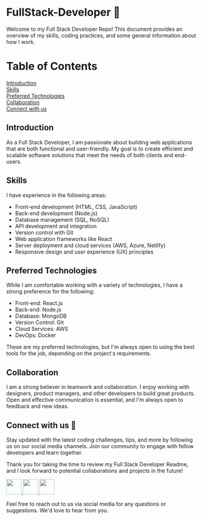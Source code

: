 # FullStack-Developer :wave:
Welcome to my Full Stack Developer Repo! This document provides an overview of my skills, coding practices, and some general information about how I work.

# Table of Contents
[Introduction](#introduction) \
[Skills](#skills) \
[Preferred Technologies](#preferred-technologies) \
[Collaboration](#collaboration) \
[Connect with us](#connect-with-us-gift_heart)

## Introduction
As a Full Stack Developer, I am passionate about building web applications that are both functional and user-friendly. My goal is to create efficient and scalable software solutions that meet the needs of both clients and end-users.

## Skills
I have experience in the following areas:
- Front-end development (HTML, CSS, JavaScript)
- Back-end development (Node.js)
- Database management (SQL, NoSQL)
- API development and integration
- Version control with Git
- Web application frameworks like React
- Server deployment and cloud services (AWS, Azure, Netlify)
- Responsive design and user experience (UX) principles

## Preferred Technologies
While I am comfortable working with a variety of technologies, I have a strong preference for the following:
- Front-end: React.js
- Back-end: Node.js
- Database: MongoDB
- Version Control: Git
- Cloud Services: AWS
- DevOps: Docker

These are my preferred technologies, but I'm always open to using the best tools for the job, depending on the project's requirements.

## Collaboration
I am a strong believer in teamwork and collaboration. I enjoy working with designers, product managers, and other developers to build great products. Open and effective communication is essential, and I'm always open to feedback and new ideas.

## Connect with us :gift_heart:
Stay updated with the latest coding challenges, tips, and more by following us on our social media channels. Join our community to engage with fellow developers and learn together.

Thank you for taking the time to review my Full Stack Developer Readme, and I look forward to potential collaborations and projects in the future!

<div>
  <a href="https://www.linkedin.com/in/abhishekkushwahaa/">
    <img src="https://upload.wikimedia.org/wikipedia/commons/thumb/c/ca/LinkedIn_logo_initials.png/640px-LinkedIn_logo_initials.png" width="40" height="40">
  </a>
  <a href="https://www.instagram.com/abhishekkushwaha.me/">
    <img src="https://www.freepnglogos.com/uploads/logo-ig-png/logo-ig-instagram-new-logo-vector-download-13.png" width="40" height="40">
  </a>
  <a href="https://twitter.com/AbhishekKushwaa">
    <img src="https://upload.wikimedia.org/wikipedia/commons/5/57/X_logo_2023_%28white%29.png" width="40" height="40">
  </a>
</div>

Feel free to reach out to us via social media for any questions or suggestions. We'd love to hear from you.